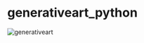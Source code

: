 # generativeart_python 


![generativeart](https://user-images.githubusercontent.com/47170879/113487903-5253c300-94d8-11eb-9176-c9d02a8cf809.jpeg)
